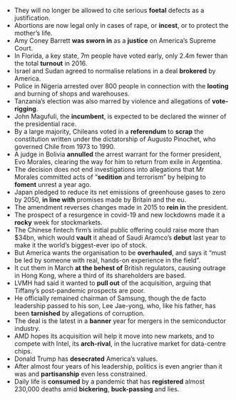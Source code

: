  - They will no longer be allowed to cite serious **foetal** defects as a justification. 
 - Abortions are now legal only in cases of rape, or **incest**, or to protect the mother’s life.
 - Amy Coney Barrett **was sworn in** as a **justice** on America’s Supreme Court.
 - In Florida, a key state, 7m people have voted early, only 2.4m fewer than the total **turnout** in 2016.
 - Israel and Sudan agreed to normalise relations in a deal **brokered** by America.
 - Police in Nigeria arrested over 800 people in connection with the **looting** and burning of shops and warehouses. 
 - Tanzania’s election was also marred by violence and allegations of **vote-rigging**. 
 - John Magufuli, the **incumbent**, is expected to be declared the winner of the presidential race.
 - By a large majority, Chileans voted in a **referendum** to **scrap** the constitution written under the dictatorship of Augusto Pinochet, who governed Chile from 1973 to 1990. 
 - A judge in Bolivia **annulled** the arrest warrant for the former president, Evo Morales, clearing the way for him to return from exile in Argentina.
 - The decision does not end investigations into allegations that Mr Morales committed acts of “**sedition** and terrorism” by helping to **foment** unrest a year ago.
 - Japan pledged to reduce its net emissions of greenhouse gases to zero by 2050, **in line with** promises made by Britain and the eu.
 - The amendment reverses changes made in 2015 to **rein in** the president.
 - The prospect of a resurgence in covid-19 and new lockdowns made it a **rocky** week for stockmarkets. 
 - The Chinese fintech firm’s initial public offering could raise more than $34bn, which would **vault** it ahead of Saudi Aramco’s **debut** last year to make it the world’s biggest-ever ipo of stock.
 - But America wants the organisation to be **overhauled**, and says it “must be led by someone with real, hands-on experience in the field”.
 - It cut them in March **at the behest of** British regulators, causing outrage in Hong Kong, where a third of its shareholders are based.
 - LVMH had said it wanted to **pull out** of the acquisition, arguing that Tiffany’s post-pandemic prospects are poor. 
 - He officially remained chairman of Samsung, though the de facto leadership passed to his son, Lee Jae-yong, who, like his father, has been **tarnished** by allegations of corruption.
 - The deal is the latest in a **banner** year for mergers in the semiconductor industry.
 - AMD hopes its acquisition will help it move into new markets, and to compete with Intel, its **arch-rival**, in the lucrative market for data-centre chips.
 - Donald Trump has **desecrated** America’s values.
 - After almost four years of his leadership, politics is even angrier than it was and **partisanship** even less constrained.
 - Daily life is **consumed** by a pandemic that has **registered** almost 230,000 deaths amid **bickering**, **buck-passing** and lies. 
